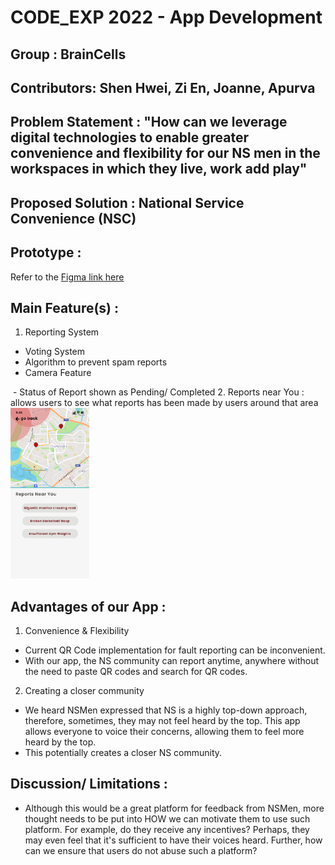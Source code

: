 # CODE_EXP 2022 - App Development

## Group : BrainCells

## Contributors: Shen Hwei, Zi En, Joanne, Apurva

## Problem Statement : "How can we leverage digital technologies to enable greater convenience and flexibility for our NS men in the workspaces in which they live, work add play"

## Proposed Solution : National Service Convenience (NSC) 

## Prototype : 
Refer to the [Figma link here](https://www.figma.com/file/5Z9ncpLDCIAwr84VrqSFGB/Prototype---NSC?node-id=0%3A1)

## Main Feature(s) : 

1. Reporting System 
  - Voting System 
  - Algorithm to prevent spam reports 
  - Camera Feature 
  <img src ="" width=25% height=auto />
  - Status of Report shown as Pending/ Completed
2. Reports near You : allows users to see what reports has been made by users around that area 
<img src ="https://github.com/zex3/code-exp-prj/blob/main/Prototype%20-%20NSC/Reports%20Near%20You.png?raw=true" width=25% height=auto />


## Advantages of our App :
1. Convenience & Flexibility 
  - Current QR Code implementation for fault reporting can be inconvenient. 
  - With our app, the NS community can report anytime, anywhere without the need to paste QR codes and search for QR codes. 

2. Creating a closer community 
  - We heard NSMen expressed that NS is a highly top-down approach, therefore, sometimes, they may not feel heard by the top. This app allows everyone to voice their concerns, allowing them to feel more heard by the top. 
  - This potentially creates a closer NS community. 

## Discussion/ Limitations : 
- Although this would be a great platform for feedback from NSMen, more thought needs to be put into HOW we can motivate them to use such platform. For example, do they receive any incentives? Perhaps, they may even feel that it's sufficient to have their voices heard. Further, how can we ensure that users do not abuse such a platform? 

